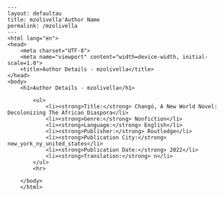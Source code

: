 
    ---
    layout: defaultau
    title: mzolivella'Author Name 
    permalink: /mzolivella
    ---
    <html lang="en">
    <head>
        <meta charset="UTF-8">
        <meta name="viewport" content="width=device-width, initial-scale=1.0">
        <title>Author Details - mzolivella</title>
    </head>
    <body>
        <h1>Author Details - mzolivella</h1>
        
            <ul>
                <li><strong>Title:</strong> Changó, A New World Novel: Decolonizing The African Diaspora</li>
                <li><strong>Genre:</strong> Nonfiction</li>
                <li><strong>Language:</strong> English</li>
                <li><strong>Publisher:</strong> Routledge</li>
                <li><strong>Publication City:</strong> new_york_ny_united_states</li>
                <li><strong>Publication Date:</strong> 2022</li>
                <li><strong>Translation:</strong> n</li>
            </ul>
            <hr>
            
        </body>
        </html>
        